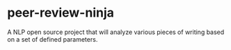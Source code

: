 # peer-review-ninja
A NLP open source project that will analyze various pieces of writing based on a set of defined parameters.
